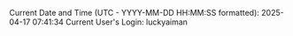 Current Date and Time (UTC - YYYY-MM-DD HH:MM:SS formatted): 2025-04-17 07:41:34
Current User's Login: luckyaiman
